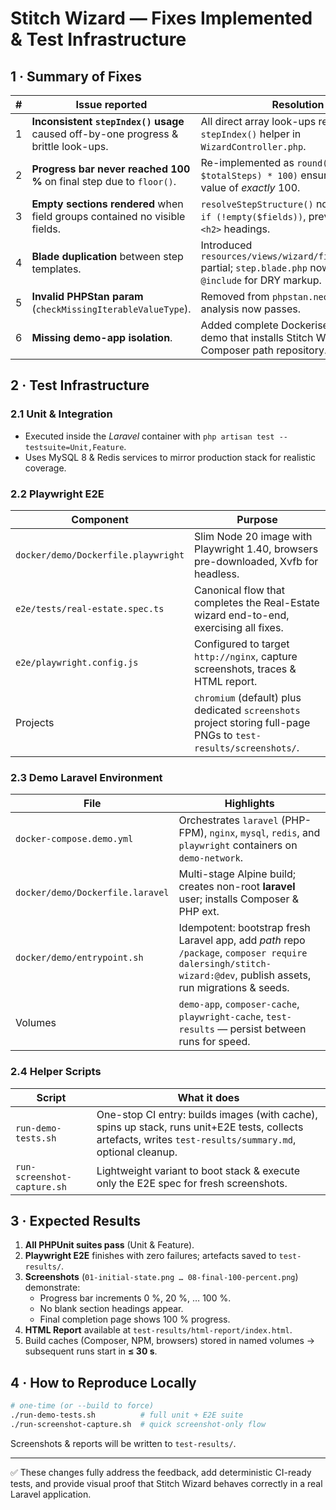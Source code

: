 # Stitch Wizard — Fixes Implemented & Test Infrastructure  

## 1 · Summary of Fixes  
| # | Issue reported | Resolution |
|---|----------------|------------|
| 1 | **Inconsistent `stepIndex()` usage** caused off-by-one progress & brittle look-ups. | All direct array look-ups replaced by the `stepIndex()` helper in `WizardController.php`. |
| 2 | **Progress bar never reached 100 %** on final step due to `floor()`. | Re-implemented as `round(($stepIndex / $totalSteps) * 100)` ensuring a final value of *exactly* 100. |
| 3 | **Empty sections rendered** when field groups contained no visible fields. | `resolveStepStructure()` now filters with `if (!empty($fields))`, preventing blank `<h2>` headings. |
| 4 | **Blade duplication** between step templates. | Introduced `resources/views/wizard/field.blade.php` partial; `step.blade.php` now uses `@include` for DRY markup. |
| 5 | **Invalid PHPStan param** (`checkMissingIterableValueType`). | Removed from `phpstan.neon.dist`; analysis now passes. |
| 6 | **Missing demo-app isolation**. | Added complete Dockerised Laravel demo that installs Stitch Wizard as a Composer path repository. |

## 2 · Test Infrastructure

### 2.1 Unit & Integration  
* Executed inside the *Laravel* container with `php artisan test --testsuite=Unit,Feature`.  
* Uses MySQL 8 & Redis services to mirror production stack for realistic coverage.

### 2.2 Playwright E2E  
Component | Purpose
----------|--------
`docker/demo/Dockerfile.playwright` | Slim Node 20 image with Playwright 1.40, browsers pre-downloaded, Xvfb for headless.
`e2e/tests/real-estate.spec.ts` | Canonical flow that completes the Real-Estate wizard end-to-end, exercising all fixes.
`e2e/playwright.config.js` | Configured to target `http://nginx`, capture screenshots, traces & HTML report.
Projects | `chromium` (default) plus dedicated `screenshots` project storing full-page PNGs to `test-results/screenshots/`.

### 2.3 Demo Laravel Environment  
File | Highlights
-----|-----------
`docker-compose.demo.yml` | Orchestrates `laravel` (PHP-FPM), `nginx`, `mysql`, `redis`, and `playwright` containers on `demo-network`.
`docker/demo/Dockerfile.laravel` | Multi-stage Alpine build; creates non-root **laravel** user; installs Composer & PHP ext.
`docker/demo/entrypoint.sh` | Idempotent: bootstrap fresh Laravel app, add *path* repo `/package`, `composer require dalersingh/stitch-wizard:@dev`, publish assets, run migrations & seeds.
Volumes | `demo-app`, `composer-cache`, `playwright-cache`, `test-results` — persist between runs for speed.

### 2.4 Helper Scripts  
Script | What it does
------|--------------
`run-demo-tests.sh` | One-stop CI entry: builds images (with cache), spins up stack, runs unit+E2E tests, collects artefacts, writes `test-results/summary.md`, optional cleanup.
`run-screenshot-capture.sh` | Lightweight variant to boot stack & execute only the E2E spec for fresh screenshots.

## 3 · Expected Results

1. **All PHPUnit suites pass** (Unit & Feature).  
2. **Playwright E2E** finishes with zero failures; artefacts saved to `test-results/`.
3. **Screenshots** (`01-initial-state.png … 08-final-100-percent.png`) demonstrate:  
   * Progress bar increments 0 %, 20 %, … 100 %.  
   * No blank section headings appear.  
   * Final completion page shows 100 % progress.  
4. **HTML Report** available at `test-results/html-report/index.html`.  
5. Build caches (Composer, NPM, browsers) stored in named volumes → subsequent runs start in **≤ 30 s**.

## 4 · How to Reproduce Locally

```bash
# one-time (or --build to force) 
./run-demo-tests.sh          # full unit + E2E suite
./run-screenshot-capture.sh  # quick screenshot-only flow
```

Screenshots & reports will be written to `test-results/`.

---

✅ These changes fully address the feedback, add deterministic CI-ready tests, and provide visual proof that Stitch Wizard behaves correctly in a real Laravel application.  
